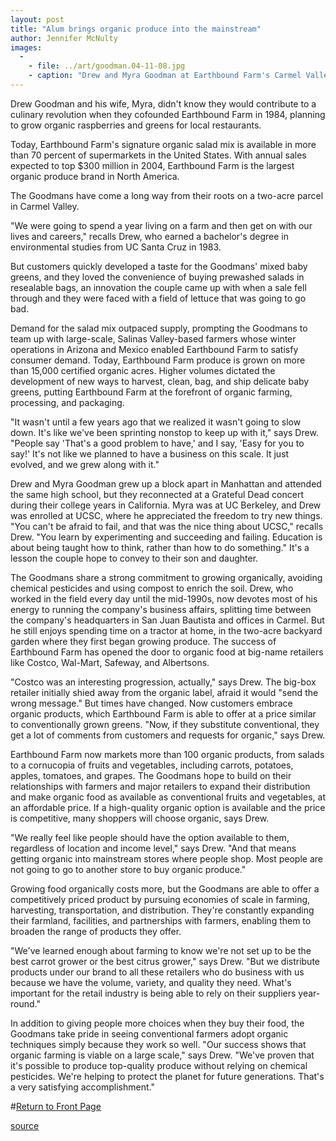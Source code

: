 ```yaml
---
layout: post
title: "Alum brings organic produce into the mainstream"
author: Jennifer McNulty
images:
  -
    - file: ../art/goodman.04-11-08.jpg
    - caption: "Drew and Myra Goodman at Earthbound Farm's Carmel Valley operation. Photo: R.R.Jones"
---
```


Drew Goodman and his wife, Myra, didn't know they would contribute to a culinary revolution when they cofounded Earthbound Farm in 1984, planning to grow organic raspberries and greens for local restaurants.

Today, Earthbound Farm's signature organic salad mix is available in more than 70 percent of supermarkets in the United States. With annual sales expected to top $300 million in 2004, Earthbound Farm is the largest organic produce brand in North America.

The Goodmans have come a long way from their roots on a two-acre parcel in Carmel Valley.

"We were going to spend a year living on a farm and then get on with our lives and careers," recalls Drew, who earned a bachelor's degree in environmental studies from UC Santa Cruz in 1983.

But customers quickly developed a taste for the Goodmans' mixed baby greens, and they loved the convenience of buying prewashed salads in resealable bags, an innovation the couple came up with when a sale fell through and they were faced with a field of lettuce that was going to go bad.

Demand for the salad mix outpaced supply, prompting the Goodmans to team up with large-scale, Salinas Valley-based farmers whose winter operations in Arizona and Mexico enabled Earthbound Farm to satisfy consumer demand. Today, Earthbound Farm produce is grown on more than 15,000 certified organic acres. Higher volumes dictated the development of new ways to harvest, clean, bag, and ship delicate baby greens, putting Earthbound Farm at the forefront of organic farming, processing, and packaging.

"It wasn't until a few years ago that we realized it wasn't going to slow down. It's like we've been sprinting nonstop to keep up with it," says Drew. "People say 'That's a good problem to have,' and I say, 'Easy for you to say!' It's not like we planned to have a business on this scale. It just evolved, and we grew along with it."

Drew and Myra Goodman grew up a block apart in Manhattan and attended the same high school, but they reconnected at a Grateful Dead concert during their college years in California. Myra was at UC Berkeley, and Drew was enrolled at UCSC, where he appreciated the freedom to try new things. "You can't be afraid to fail, and that was the nice thing about UCSC," recalls Drew. "You learn by experimenting and succeeding and failing. Education is about being taught how to think, rather than how to do something." It's a lesson the couple hope to convey to their son and daughter.

The Goodmans share a strong commitment to growing organically, avoiding chemical pesticides and using compost to enrich the soil. Drew, who worked in the field every day until the mid-1990s, now devotes most of his energy to running the company's business affairs, splitting time between the company's headquarters in San Juan Bautista and offices in Carmel. But he still enjoys spending time on a tractor at home, in the two-acre backyard garden where they first began growing produce. The success of Earthbound Farm has opened the door to organic food at big-name retailers like Costco, Wal-Mart, Safeway, and Albertsons.

"Costco was an interesting progression, actually," says Drew. The big-box retailer initially shied away from the organic label, afraid it would "send the wrong message." But times have changed. Now customers embrace organic products, which Earthbound Farm is able to offer at a price similar to conventionally grown greens. "Now, if they substitute conventional, they get a lot of comments from customers and requests for organic," says Drew.

Earthbound Farm now markets more than 100 organic products, from salads to a cornucopia of fruits and vegetables, including carrots, potatoes, apples, tomatoes, and grapes. The Goodmans hope to build on their relationships with farmers and major retailers to expand their distribution and make organic food as available as conventional fruits and vegetables, at an affordable price. If a high-quality organic option is available and the price is competitive, many shoppers will choose organic, says Drew.

"We really feel like people should have the option available to them, regardless of location and income level," says Drew. "And that means getting organic into mainstream stores where people shop. Most people are not going to go to another store to buy organic produce."

Growing food organically costs more, but the Goodmans are able to offer a competitively priced product by pursuing economies of scale in farming, harvesting, transportation, and distribution. They're constantly expanding their farmland, facilities, and partnerships with farmers, enabling them to broaden the range of products they offer.

"We've learned enough about farming to know we're not set up to be the best carrot grower or the best citrus grower," says Drew. "But we distribute products under our brand to all these retailers who do business with us because we have the volume, variety, and quality they need. What's important for the retail industry is being able to rely on their suppliers year-round."

In addition to giving people more choices when they buy their food, the Goodmans take pride in seeing conventional farmers adopt organic techniques simply because they work so well. "Our success shows that organic farming is viable on a large scale," says Drew. "We've proven that it's possible to produce top-quality produce without relying on chemical pesticides. We're helping to protect the planet for future generations. That's a very satisfying accomplishment."  

#[Return to Front Page][1]

[1]: http://currents.ucsc.edu/

[source](http://www1.ucsc.edu/currents/04-05/11-08/goodman.asp "Permalink to goodman")
